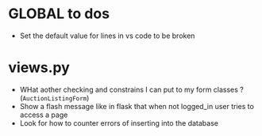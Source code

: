 # GLOBAL to dos
-   Set the default value for lines in vs code to be broken
# views.py
-   WHat aother checking and constrains I can put to my form classes ? (`AuctionListingForm`)
-   Show a flash message like in flask that when not logged_in user tries to access a page 
-   Look for how to counter errors of inserting into the database